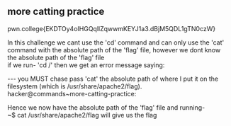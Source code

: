 ## more catting practice
pwn.college{EKDTOy4oIHGQqllZqwwmKEYJ1a3.dBjM5QDL1gTN0czW}

In this challenge we cant use the 'cd' command and can only use the 'cat' command with the absolute path of the 'flag' file, however we dont know the absolute path of the 'flag' file<br>
if we run- 'cd /' then we get an error message saying:

--- you MUST chase pass 'cat' the absolute path of where I put it on the<br>
filesystem (which is /usr/share/apache2/flag).<br>
hacker@commands~more-catting-practice:

Hence we now have the absolute path of the 'flag' file and running-<br>
~$ cat /usr/share/apache2/flag      will give us the flag<br>
